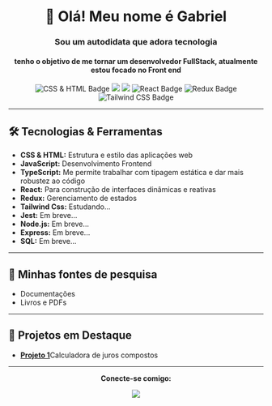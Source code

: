 <div align="center">
  <h1>👋 Olá! Meu nome é Gabriel</h1>
  <h3>Sou um autodidata que adora tecnologia</h3>
  <h4> tenho o objetivo de me tornar um desenvolvedor FullStack, atualmente estou focado no Front end </h4>
</div>

<div align="center">

  <img src="https://img.shields.io/badge/CSS%20%26%20HTML-FF5722?style=for-the-badge&logo=html5&logoColor=white" alt="CSS & HTML Badge" />
  <img src="https://img.shields.io/badge/JavaScript-F7DF1E?style=for-the-badge&logo=javascript&logoColor=black" />
  <img src="https://img.shields.io/badge/TypeScript-3178C6?style=for-the-badge&logo=typescript&logoColor=white" />
  <img src="https://img.shields.io/badge/React-20232A?style=for-the-badge&logo=react&logoColor=61DAFB" alt="React Badge" />
  <img src="https://img.shields.io/badge/Redux-764ABC?style=for-the-badge&logo=redux&logoColor=white" alt="Redux Badge" />
  
  <img src="https://img.shields.io/badge/Tailwind_CSS-38B2AC?style=for-the-badge&logo=tailwind-css&logoColor=white" alt="Tailwind CSS Badge" />
</div>

---

## 🛠 Tecnologias & Ferramentas

<ul>
  <li><strong>CSS & HTML:</strong> Estrutura e estilo das aplicações web</li>
  <li><strong>JavaScript:</strong> Desenvolvimento Frontend</li>
  <li><strong>TypeScript:</strong> Me permite trabalhar com tipagem estática e dar mais robustez ao código</li>
  <li><strong>React:</strong> Para construção de interfaces dinâmicas e reativas</li>
  <li><strong>Redux:</strong> Gerenciamento de estados</li>
  <li><strong>Tailwind Css:</strong> Estudando... </li>
  <li><strong>Jest:</strong> Em breve...</li>
  <li><strong>Node.js:</strong> Em breve...</li>
  <li><strong>Express:</strong> Em breve...</li>
  <li><strong>SQL:</strong> Em breve...</li>
  
</ul>

---
## 🔎 Minhas fontes de pesquisa
<ul>
  <li> Documentações</li>
  <li> Livros e PDFs</li>
  
</ul>
  

---

## 🚀 Projetos em Destaque

<ul>
  <li><a href="https://github.com/seuusuario/projeto1"><strong>Projeto 1</strong></a>Calculadora de juros compostos</li>
 
</ul>

---

<div align="center">
  <p><strong>Conecte-se comigo:</strong></p>
  <a href=" https://www.linkedin.com/in/gabriel-barbosa-0a38012a1/ ">
    <img src="https://img.shields.io/badge/LinkedIn-0077B5?style=for-the-badge&logo=linkedin&logoColor=white" />
  </a>


<!---
GabrielTheDEV/GabrielTheDEV is a ✨ special ✨ repository because its `README.md` (this file) appears on your GitHub profile.
You can click the Preview link to take a look at your changes.
--->
